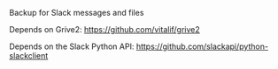 Backup for Slack messages and files

Depends on Grive2: https://github.com/vitalif/grive2

Depends on the Slack Python API: https://github.com/slackapi/python-slackclient
